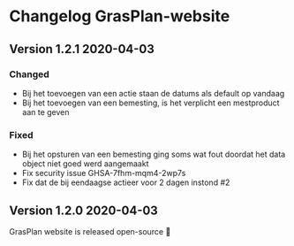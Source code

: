 # Changelog GrasPlan-website

## Version 1.2.1 2020-04-03
### Changed
* Bij het toevoegen van een actie staan de datums als default op vandaag
* Bij het toevoegen van een bemesting, is het verplicht een mestproduct aan te geven

### Fixed
* Bij het opsturen van een bemesting ging soms wat fout doordat het data object niet goed werd aangemaakt
* Fix security issue GHSA-7fhm-mqm4-2wp7s
* Fix dat de bij eendaagse actieer voor 2 dagen instond #2

## Version 1.2.0 2020-04-03
GrasPlan website is released open-source :tada: